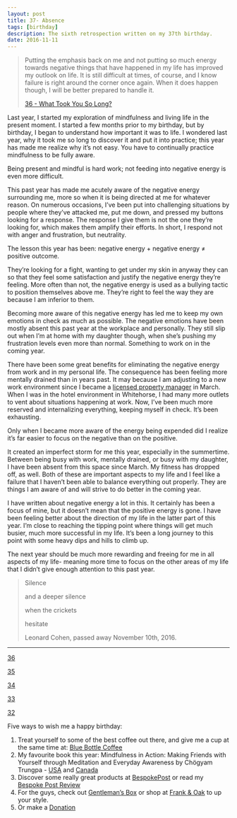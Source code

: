 ```yaml
---
layout: post
title: 37- Absence
tags: [birthday]
description: The sixth retrospection written on my 37th birthday. 
date: 2016-11-11
---
```


> Putting the emphasis back on me and not putting so much energy towards negative things that have happened in my life has improved my outlook on life. It is still difficult at times, of course, and I know failure is right around the corner once again. When it does happen though, I will be better prepared to handle it.
>  
> [36 - What Took You So Long?][1]

Last year, I started my exploration of mindfulness and living life in the present moment. I started a few months prior to my birthday, but by birthday, I began to understand how important it was to life. I wondered last year, why it took me so long to discover it and put it into practice; this year has made me realize why it’s not easy. You have to continually practice mindfulness to be fully aware. 

Being present and mindful is hard work; not feeding into negative energy is even more difficult. 

This past year has made me acutely aware of the negative energy surrounding me, more so when it is being directed at me for whatever reason. On numerous occasions, I’ve been put into challenging situations by people where they’ve attacked me, put me down, and pressed my buttons looking for a response. The response I give them is not the one they’re looking for, which makes them amplify their efforts. In short, I respond not with anger and frustration, but neutrality. 

The lesson this year has been: negative energy + negative energy ≠ positive outcome. 

They’re looking for a fight, wanting to get under my skin in anyway they can so that they feel some satisfaction and justify the negative energy they’re feeling. More often than not, the negative energy is used as a bullying tactic to position themselves above me. They’re right to feel the way they are because I am inferior to them. 

Becoming more aware of this negative energy has led me to keep my own emotions in check as much as possible. The negative emotions have been mostly absent this past year at the workplace and personally. They still slip out when I’m at home with my daughter though, when she’s pushing my frustration levels even more than normal. Something to work on in the coming year. 

There have been some great benefits for eliminating the negative energy from work and in my personal life. The consequence has been feeling more mentally drained than in years past. It may because I am adjusting to a new work environment since I became a [licensed property manager][2] in March. When I was in the hotel environment in Whitehorse, I had many more outlets to vent about situations happening at work. Now, I’ve been much more reserved and internalizing everything, keeping myself in check. It’s been exhausting. 

Only when I became more aware of the energy being expended did I realize it’s far easier to focus on the negative than on the positive. 

It created an imperfect storm for me this year, especially in the summertime. Between being busy with work, mentally drained, or busy with my daughter, I have been absent from this space since March. My fitness has dropped off, as well. Both of these are important aspects to my life and I feel like a failure that I haven’t been able to balance everything out properly. They are things I am aware of and will strive to do better in the coming year. 

I have written about negative energy a lot in this. It certainly has been a focus of mine, but it doesn’t mean that the positive energy is gone. I have been feeling better about the direction of my life in the latter part of this year. I’m close to reaching the tipping point where things will get much busier, much more successful in my life. It’s been a long journey to this point with some heavy dips and hills to climb up. 

The next year should be much more rewarding and freeing for me in all aspects of my life- meaning more time to focus on the other areas of my life that I didn’t give enough attention to this past year. 

> Silence
> 
> and a deeper silence
> 
> when the crickets
> 
> hesitate
>  
> Leonard Cohen, passed away November 10th, 2016. 

---- 

[36][3]

[35][4]

[34][5]

[33][6]

[32][7]

Five ways to wish me a happy birthday:

1. Treat yourself to some of the best coffee out there, and give me a cup at the same time at: [Blue Bottle Coffee][8]
2. My favourite book this year: Mindfulness in Action: Making Friends with Yourself through Meditation and Everyday Awareness by Chögyam Trungpa - [USA][9] and [Canada][10]
3.  Discover some really great products at [BespokePost][11] or read my [Bespoke Post Review][12]
4. For the guys, check out [Gentleman’s Box][13] or shop at [Frank & Oak][14] to up your style.
5.  Or make a [Donation][15]



[1]:	http://www.foursides.ca/36-What-Took-You-So-Long "36 - What Took You So Long | Four Sides"
[2]:	http://www.kelownapm.com "Licensed Property Manager in Kelowna"
[3]:	http://www.foursides.ca/36-What-Took-You-So-Long "36 - What Took You So Long"
[4]:	http://www.foursides.ca/35-A-Reflection "35"
[5]:	http://www.foursides.ca/34-Discover-The-Somatic-Markers "34"
[6]:	http://www.foursides.ca/33-unknowables "33"
[7]:	http://www.foursides.ca/turn-up-that-fing-bass-32-years-old-today "32"
[8]:	https://bluebottlecoffee.com/u/foursides "Blue Bottle Coffee"
[9]:	http://amzn.to/2eIowko "Mindfulness in Action"
[10]:	http://amzn.to/2eORt1m "Mindfulness in Action"
[11]:	https://bespokepost.com/r/04a5a099 "BespokePost"
[12]:	http://hubpages.com/style/Bespoke-Post-Review "Bespoke Post Review"
[13]:	https://t.co/fLpJvIoRMZ "Gentleman's Box"
[14]:	https://t.co/JZxgxSpXyc "Frank & Oak"
[15]:	https://spacebox.io/s/A9qlfjJFVc "Donation"
